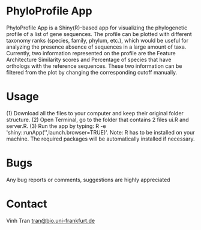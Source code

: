 # PhyloProfile App

PhyloProfile App is a Shiny(R)-based app for visualizing the phylogenetic profile of a list of gene sequences.
The profile can be plotted with different taxonomy ranks (species, family, phylum, etc.), which would be useful for analyzing the presence absence of sequences in a large amount of taxa.
Currently, two information represented on the profile are the Feature Architecture Similarity scores and Percentage of species that have orthologs with the reference sequences. These two information can be filtered from the plot by changing the corresponding cutoff manually.

# Usage
(1) Download all the files to your computer and keep their original folder structure.
(2) Open Terminal, go to the folder that contains 2 files ui.R and server.R.
(3) Run the app by typing: R -e 'shiny::runApp('',launch.browser=TRUE)'.
Note: R has to be installed on your machine. The required packages will be automatically installed if necessary.

# Bugs
Any bug reports or comments, suggestions are highly appreciated

# Contact
Vinh Tran
tran@bio.uni-frankfurt.de
